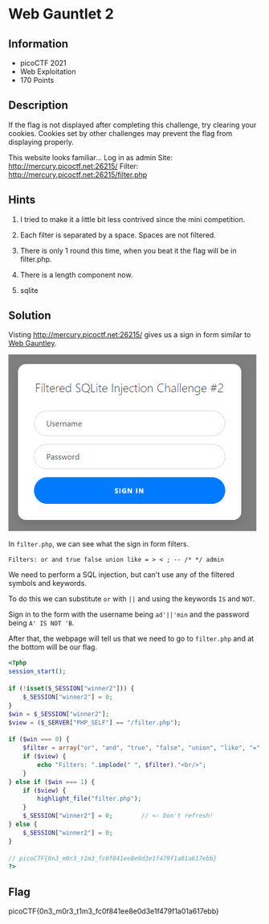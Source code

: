 # Web Gauntlet 2

## Information

- picoCTF 2021
- Web Exploitation
- 170 Points

## Description

If the flag is not displayed after completing this challenge, try clearing your cookies. Cookies set by other challenges may prevent the flag from displaying properly.

This website looks familiar... Log in as admin Site: http://mercury.picoctf.net:26215/ Filter: http://mercury.picoctf.net:26215/filter.php

## Hints

1. I tried to make it a little bit less contrived since the mini competition.

2. Each filter is separated by a space. Spaces are not filtered.

3. There is only 1 round this time, when you beat it the flag will be in filter.php.

4. There is a length component now.

5. sqlite

## Solution

Visting http://mercury.picoctf.net:26215/ gives us a sign in form similar to [Web Gauntley](/web-exploitation/web-gauntlet/web-gauntlet.md).

![initial](images/initial.PNG)

In `filter.php`, we can see what the sign in form filters.

```
Filters: or and true false union like = > < ; -- /* */ admin
```

We need to perform a SQL injection, but can't use any of the filtered symbols and keywords.

To do this we can substitute `or` with `||` and using the keywords `IS` and `NOT`.

Sign in to the form with the username being `ad'||'min` and the password being `A' IS NOT 'B`.

After that, the webpage will tell us that we need to go to `filter.php` and at the bottom will be our flag.

```php
<?php
session_start();

if (!isset($_SESSION["winner2"])) {
    $_SESSION["winner2"] = 0;
}
$win = $_SESSION["winner2"];
$view = ($_SERVER["PHP_SELF"] == "/filter.php");

if ($win === 0) {
    $filter = array("or", "and", "true", "false", "union", "like", "=", ">", "<", ";", "--", "/*", "*/", "admin");
    if ($view) {
        echo "Filters: ".implode(" ", $filter)."<br/>";
    }
} else if ($win === 1) {
    if ($view) {
        highlight_file("filter.php");
    }
    $_SESSION["winner2"] = 0;        // <- Don't refresh!
} else {
    $_SESSION["winner2"] = 0;
}

// picoCTF{0n3_m0r3_t1m3_fc0f841ee8e0d3e1f479f1a01a617ebb}
?>
```

## Flag

picoCTF{0n3_m0r3_t1m3_fc0f841ee8e0d3e1f479f1a01a617ebb}
